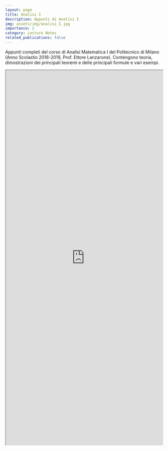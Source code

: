 ```yaml
---
layout: page
title: Analisi I
description: Appunti di Analisi I
img: assets/img/analisi_I.jpg
importance: 2
category: Lecture Notes
related_publications: false
---
```


Appunti completi del corso di Analisi Matematica I del Politecnico di Milano (Anno Scolastio 2018-2019, Prof. Ettore Lanzarone). Contengono teoria, dimostrazioni dei principali teoremi e delle principali formule e vari esempi.

<iframe src="https://ravifrancesco.github.io/assets/pdf/analisi_I.pdf" width="100%" height="1200px">
  This browser does not support PDFs. Please download the PDF to view it: 
  <a href="https://ravifrancesco.github.io/assets/pdf/analisi_I.pdf">Download PDF</a>.
</iframe>
